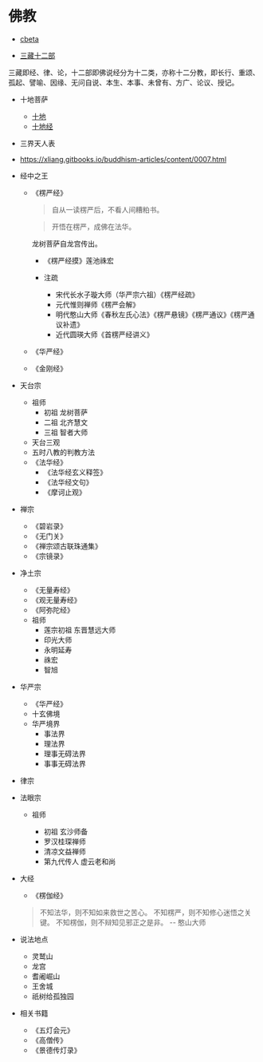 # 佛教

- [cbeta](https://cbeta.org/)

- [三藏十二部](https://baike.baidu.com/item/三藏十二部/282335)

三藏即经、律、论，十二部即佛说经分为十二类，亦称十二分教，即长行、重颂、孤起、譬喻、因缘、无问自说、本生、本事、未曾有、方广、论议、授记。

- 十地菩萨

  - [十地](https://zh.wikipedia.org/zh-hans/十地)
  - [十地经](https://zh.wikipedia.org/zh-hans/十地經)

- 三界天人表

- <https://xliang.gitbooks.io/buddhism-articles/content/0007.html>

- 经中之王

  - 《楞严经》

    > 自从一读楞严后，不看人间糟粕书。

    > 开悟在楞严，成佛在法华。

    龙树菩萨自龙宫传出。

    - 《楞严经摸》莲池祩宏

    - 注疏

      - 宋代长水子璇大师（华严宗六祖）《楞严经疏》
      - 元代惟则禅师《楞严会解》
      - 明代憨山大师《春秋左氏心法》《楞严悬镜》《楞严通议》《楞严通议补遗》
      - 近代圆瑛大师《首楞严经讲义》

  - 《华严经》
  - 《金刚经》

- 天台宗

  - 祖师
    - 初祖 龙树菩萨
    - 二祖 北齐慧文
    - 三祖 智者大师
  - 天台三观
  - 五时八教的判教方法
  - 《法华经》
    - 《法华经玄义释签》
    - 《法华经文句》
    - 《摩诃止观》

- 禅宗

  - 《碧岩录》
  - 《无门关》
  - 《禅宗颂古联珠通集》
  - 《宗镜录》

- 净土宗

  - 《无量寿经》
  - 《观无量寿经》
  - 《阿弥陀经》
  - 祖师
    - 莲宗初祖 东晋慧远大师
    - 印光大师
    - 永明延寿
    - 祩宏
    - 智旭

- 华严宗

  - 《华严经》
  - 十玄佛境
  - 华严境界
    - 事法界
    - 理法界
    - 理事无碍法界
    - 事事无碍法界

- 律宗

- 法眼宗

  - 祖师

    - 初祖 玄沙师备
    - 罗汉桂琛禅师
    - 清凉文益禅师
    - 第九代传人 虚云老和尚

- 大经

  - 《楞伽经》

  > 不知法华，则不知如来救世之苦心。
  > 不知楞严，则不知修心迷悟之关键。
  > 不知楞伽，则不辩知见邪正之是非。
  > -- 憨山大师

- 说法地点

  - 灵鹫山
  - 龙宫
  - 耆阇崛山
  - 王舍城
  - 祇树给孤独园

- 相关书籍

  - 《五灯会元》
  - 《高僧传》
  - 《景德传灯录》
